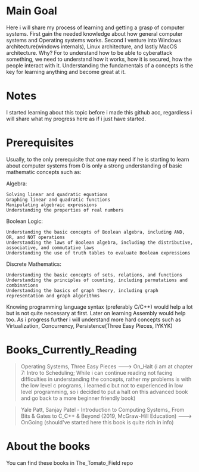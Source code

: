 # Main Goal
Here i will share my process of learning and getting a grasp of computer systems. First gain the needed knowledge about how general computer systems and Operating systems works.
Second I venture into Windows architecture(windows internals), Linux architecture, and lastly MacOS architecture. Why? For to understand how to be able to cyberattack something, we need to understand how it works,
how it is secured, how the people interact with it. Understanding the fundamentals of a concepts is the key for learning anything and become great at it.

# Notes
I started learning about this topic before i made this github acc, regardless i will share what my progress here as if i just have started.

# Prerequisites  
Usually, to the only prerequisite that one may need if he is starting to learn about computer systems from 0 is only a strong understanding of basic mathematic concepts such as:

Algebra:

    Solving linear and quadratic equations
    Graphing linear and quadratic functions
    Manipulating algebraic expressions
    Understanding the properties of real numbers

Boolean Logic:

    Understanding the basic concepts of Boolean algebra, including AND, OR, and NOT operations
    Understanding the laws of Boolean algebra, including the distributive, associative, and commutative laws
    Understanding the use of truth tables to evaluate Boolean expressions

Discrete Mathematics:

    Understanding the basic concepts of sets, relations, and functions
    Understanding the principles of counting, including permutations and combinations
    Understanding the basics of graph theory, including graph representation and graph algorithms

Knowing programming language syntax (preferably C/C++) would help a lot but is not quite necessary at first. Later on learning Assembly would help too.
As i progress further i will understand more hard concepts such as Virtualization, Concurrency, Persistence(Three Easy Pieces, IYKYK)

# Books_Currently_Reading
> Operating Systems, Three Easy Pieces ---> On_Halt (i am at chapter 7: Intro to Scheduling; While i can continue reading  not facing difficulties in understanding the concepts, rather my problems is with the low   level c programs, i learned c but not to experienced in low level programming, so i decided to put a halt  on this advanced book and go back to a more beginner friendly book)

> Yale Patt, Sanjay Patel - Introduction to Computing Systems_ From Bits & Gates to C_C++ & Beyond (2019, McGraw-Hill Education) ---> OnGoing (should've started here this book is quite rich in info)

# About the books 
You can find these books in The_Tomato_Field repo
